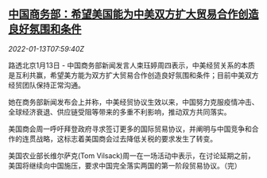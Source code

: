 <!--1642060862000-->
[中国商务部：希望美国能为中美双方扩大贸易合作创造良好氛围和条件](https://cn.reuters.com/article/china-moc-us-trade-deal-0113-idCNKBS2JN0KX)
------

<div><i>2022-01-13T07:59:40Z</i></div><p>路透北京1月13日 - 中国商务部新闻发言人束珏婷周四表示，中美经贸关系的本质是互利共赢，希望美方能为双方扩大贸易合作创造良好氛围和条件；目前中美双方经贸团队保持正常沟通。</p><p>她在商务部新闻发布会上并称，中美经贸协议生效以来，中国努力克服疫情冲击、全球经济衰退、供应链受阻等带来的多重不利影响，推动双方共同落实。</p><p>美国商会周一呼吁拜登政府寻求签订更多的国际贸易协议，并阐明与中国竞争和合作的连贯战略，这标志着美国商会过去降低关税的要求发生了转变。</p><p>美国农业部长维尔萨克(Tom Vilsack)周一在一场活动中表示，在讨论延期之前，美国将继续向中国施压，要求中国完全落实两国的第一阶段贸易协议。（完）</p>
